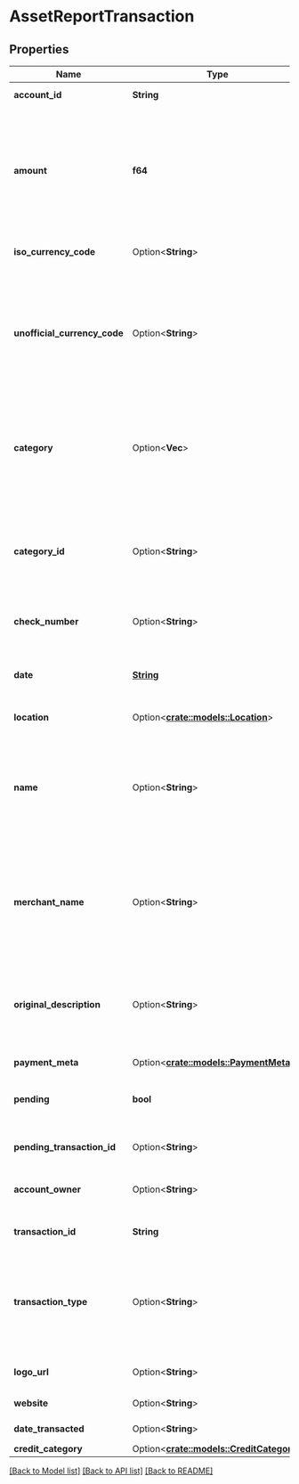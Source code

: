 # AssetReportTransaction

## Properties

Name | Type | Description | Notes
------------ | ------------- | ------------- | -------------
**account_id** | **String** | The ID of the account in which this transaction occurred. | 
**amount** | **f64** | The settled value of the transaction, denominated in the transactions's currency, as stated in `iso_currency_code` or `unofficial_currency_code`. Positive values when money moves out of the account; negative values when money moves in. For example, debit card purchases are positive; credit card payments, direct deposits, and refunds are negative. | 
**iso_currency_code** | Option<**String**> | The ISO-4217 currency code of the transaction. Always `null` if `unofficial_currency_code` is non-null. | 
**unofficial_currency_code** | Option<**String**> | The unofficial currency code associated with the transaction. Always `null` if `iso_currency_code` is non-`null`. Unofficial currency codes are used for currencies that do not have official ISO currency codes, such as cryptocurrencies and the currencies of certain countries.  See the [currency code schema](https://plaid.com/docs/api/accounts#currency-code-schema) for a full listing of supported `iso_currency_code`s. | 
**category** | Option<**Vec<String>**> | A hierarchical array of the categories to which this transaction belongs. For a full list of categories, see [`/categories/get`](https://plaid.com/docs/api/products/transactions/#categoriesget).  If the `transactions` object was returned by an Assets endpoint such as `/asset_report/get/` or `/asset_report/pdf/get`, this field will only appear in an Asset Report with Insights. | [optional]
**category_id** | Option<**String**> | The ID of the category to which this transaction belongs. For a full list of categories, see [`/categories/get`](https://plaid.com/docs/api/products/transactions/#categoriesget).  If the `transactions` object was returned by an Assets endpoint such as `/asset_report/get/` or `/asset_report/pdf/get`, this field will only appear in an Asset Report with Insights. | [optional]
**check_number** | Option<**String**> | The check number of the transaction. This field is only populated for check transactions. | [optional]
**date** | [**String**](string.md) | For pending transactions, the date that the transaction occurred; for posted transactions, the date that the transaction posted. Both dates are returned in an [ISO 8601](https://wikipedia.org/wiki/ISO_8601) format ( `YYYY-MM-DD` ). | 
**location** | Option<[**crate::models::Location**](Location.md)> |  | [optional]
**name** | Option<**String**> | The merchant name or transaction description.  If the `transactions` object was returned by a Transactions endpoint such as `/transactions/get`, this field will always appear. If the `transactions` object was returned by an Assets endpoint such as `/asset_report/get/` or `/asset_report/pdf/get`, this field will only appear in an Asset Report with Insights. | [optional]
**merchant_name** | Option<**String**> | The merchant name, as enriched by Plaid from the `name` field. This is typically a more human-readable version of the merchant counterparty in the transaction. For some bank transactions (such as checks or account transfers) where there is no meaningful merchant name, this value will be `null`. | [optional]
**original_description** | Option<**String**> | The string returned by the financial institution to describe the transaction. For transactions returned by `/transactions/get`, this field is in beta and will be omitted unless the client is both enrolled in the closed beta program and has set `options.include_original_description` to `true`. | 
**payment_meta** | Option<[**crate::models::PaymentMeta**](PaymentMeta.md)> |  | [optional]
**pending** | **bool** | When `true`, identifies the transaction as pending or unsettled. Pending transaction details (name, type, amount, category ID) may change before they are settled. | 
**pending_transaction_id** | Option<**String**> | The ID of a posted transaction's associated pending transaction, where applicable. | [optional]
**account_owner** | Option<**String**> | The name of the account owner. This field is not typically populated and only relevant when dealing with sub-accounts. | [optional]
**transaction_id** | **String** | The unique ID of the transaction. Like all Plaid identifiers, the `transaction_id` is case sensitive. | 
**transaction_type** | Option<**String**> | Please use the `payment_channel` field, `transaction_type` will be deprecated in the future.  `digital:` transactions that took place online.  `place:` transactions that were made at a physical location.  `special:` transactions that relate to banks, e.g. fees or deposits.  `unresolved:` transactions that do not fit into the other three types.  | [optional]
**logo_url** | Option<**String**> | The logo associated with the merchant, if available. Formatted as a 100x100 pixels PNG file path. | [optional]
**website** | Option<**String**> | The website associated with the merchant, if available. | [optional]
**date_transacted** | Option<**String**> | The date on which the transaction took place, in IS0 8601 format. | [optional]
**credit_category** | Option<[**crate::models::CreditCategory**](CreditCategory.md)> |  | [optional]

[[Back to Model list]](../README.md#documentation-for-models) [[Back to API list]](../README.md#documentation-for-api-endpoints) [[Back to README]](../README.md)


